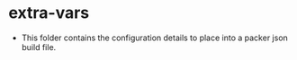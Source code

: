 # extra-vars
- This folder contains the configuration details to place into a packer json build file.
